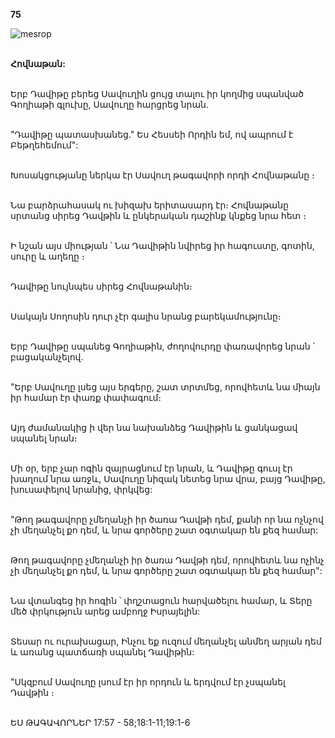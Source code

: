 **75**

![mesrop](https://volamar.ru/audio_video/foto/01/detbible/B162.BMP)

\
**Հովնաթան:**

\
Երբ Դավիթը բերեց Սավուղին ցույց տալու իր կողմից սպանված Գողիաթի գլուխը, Սավուղը հարցրեց նրան.

\
"Դավիթը պատասխանեց." Ես Հեսսեի Որդին եմ, ով ապրում է Բեթղեհեմում":

\
Խոսակցությանը ներկա էր Սավուղ թագավորի որդի Հովնաթանը ։

\
Նա բարձրահասակ ու խիզախ երիտասարդ էր։ Հովնաթանը սրտանց սիրեց Դավթին և ընկերական դաշինք կնքեց նրա հետ ։

\
Ի նշան այս միության ՝ Նա Դավիթին նվիրեց իր հագուստը, գոտին, սուրը և աղեղը ։

\
Դավիթը նույնպես սիրեց Հովնաթանին։

\
Սակայն Սողոսին դուր չէր գալիս նրանց բարեկամությունը։

\
Երբ Դավիթը սպանեց Գողիաթին, ժողովուրդը փառավորեց նրան ՝ բացականչելով.

\
"Երբ Սավուղը լսեց այս երգերը, շատ տրտմեց, որովհետև նա միայն իր համար էր փառք փափագում։

\
Այդ ժամանակից ի վեր նա նախանձեց Դավիթին և ցանկացավ սպանել նրան։

\
Մի օր, երբ չար ոգին զայրացնում էր նրան, և Դավիթը գուսլ էր խաղում նրա առջև, Սավուղը նիզակ նետեց նրա վրա, բայց Դավիթը, խուսափելով նրանից, փրկվեց:

\
"Թող թագավորը չմեղանչի իր ծառա Դավթի դեմ, քանի որ նա ոչնչով չի մեղանչել քո դեմ, և նրա գործերը շատ օգտակար են քեզ համար:

\
Թող թագավորը չմեղանչի իր ծառա Դավթի դեմ, որովհետև նա ոչինչ չի մեղանչել քո դեմ, և նրա գործերը շատ օգտակար են քեզ համար":

\
Նա վտանգեց իր հոգին ՝ փղշտացուն հարվածելու համար, և Տերը մեծ փրկություն արեց ամբողջ Իսրայելին:

\
Տեսար ու ուրախացար, Ինչու եք ուզում մեղանչել անմեղ արյան դեմ և առանց պատճառի սպանել Դավիթին:

\
"Սկզբում Սավուղը լսում էր իր որդուն և երդվում էր չսպանել Դավթին ։

\
ԵՍ ԹԱԳԱՎՈՐՆԵՐ 17:57 - 58;18:1-11;19:1-6
